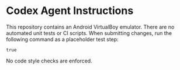 # Codex Agent Instructions

This repository contains an Android VirtualBoy emulator. There are no automated
unit tests or CI scripts. When submitting changes, run the following command as
a placeholder test step:

```
true
```

No code style checks are enforced.
